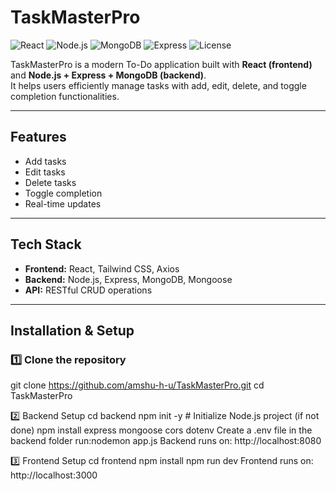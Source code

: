# TaskMasterPro

![React](https://img.shields.io/badge/React-17.0.2-blue?logo=react&logoColor=white)
![Node.js](https://img.shields.io/badge/Node.js-18.0-green?logo=node.js&logoColor=white)
![MongoDB](https://img.shields.io/badge/MongoDB-6.0-green?logo=mongodb&logoColor=white)
![Express](https://img.shields.io/badge/Express-4.18-black)
![License](https://img.shields.io/badge/License-MIT-yellow)

TaskMasterPro is a modern To-Do application built with **React (frontend)** and **Node.js + Express + MongoDB (backend)**.  
It helps users efficiently manage tasks with add, edit, delete, and toggle completion functionalities.

---

## Features
- Add tasks
- Edit tasks
- Delete tasks
- Toggle completion
- Real-time updates

---

## Tech Stack
- **Frontend:** React, Tailwind CSS, Axios
- **Backend:** Node.js, Express, MongoDB, Mongoose
- **API:** RESTful CRUD operations

---

## Installation & Setup

### 1️⃣ Clone the repository
git clone https://github.com/amshu-h-u/TaskMasterPro.git
cd TaskMasterPro

2️⃣ Backend Setup
cd backend
npm init -y              # Initialize Node.js project (if not done)
npm install express mongoose cors dotenv
Create a .env file in the backend folder
run:nodemon app.js
Backend runs on: http://localhost:8080

3️⃣ Frontend Setup
cd frontend
npm install
npm run dev
Frontend runs on: http://localhost:3000
